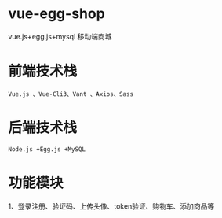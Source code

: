 # vue-egg-shop

vue.js+egg.js+mysql 移动端商城

# 前端技术栈

```
Vue.js 、Vue-Cli3、Vant 、Axios、Sass
```

# 后端技术栈

```
Node.js +Egg.js +MySQL
```

# 功能模块

1、登录注册、验证码、上传头像、token验证、购物车、添加商品等

​	

